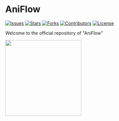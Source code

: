 # AniFlow

[![Issues](https://img.shields.io/github/issues/DatL4g/AniFlow.svg?style=for-the-badge)](https://github.com/DatL4g/AniFlow/issues)
[![Stars](https://img.shields.io/github/stars/DatL4g/AniFlow.svg?style=for-the-badge)](https://github.com/DatL4g/AniFlow/stargazers)
[![Forks](https://img.shields.io/github/forks/DatL4g/AniFlow.svg?style=for-the-badge)](https://github.com/DatL4g/AniFlow/network/members)
[![Contributors](https://img.shields.io/github/contributors/DatL4g/AniFlow.svg?style=for-the-badge)](https://github.com/DatL4g/AniFlow/graphs/contributors)
[![License](https://img.shields.io/github/license/DatL4g/AniFlow.svg?style=for-the-badge)](https://github.com/DatL4g/AniFlow/blob/master/LICENSE)

Welcome to the official repository of "AniFlow"

<a href="https://play.google.com/store/apps/details?id=dev.datlag.aniflow" target="_blank">
<img src="https://play.google.com/intl/en_gb/badges/static/images/badges/en_badge_web_generic.png" width=240 />
</a>
